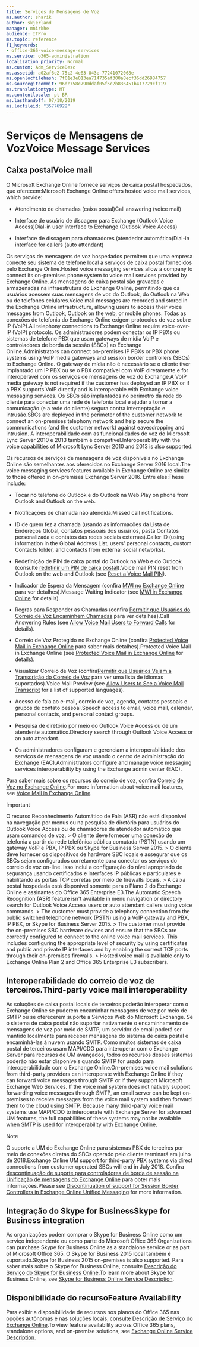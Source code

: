 ```yaml
---
title: Serviços de Mensagens de Voz
ms.author: sharik
author: skjerland
manager: mnirkhe
audience: ITPro
ms.topic: reference
f1_keywords:
- office-365-voice-message-services
ms.service: o365-administration
localization_priority: Normal
ms.custom: Adm_ServiceDesc
ms.assetid: a02af6e2-75c2-4e83-843e-77241072068e
ms.openlocfilehash: 7f01e3e013ea714735af300a8ecf36dd26984757
ms.sourcegitcommit: 96dc758c790ddaf05f5c2b836451b417729cf119
ms.translationtype: MT
ms.contentlocale: pt-BR
ms.lasthandoff: 07/18/2019
ms.locfileid: "35776922"
---
```

# <a name="voice-message-services"></a><span data-ttu-id="d6a98-102">Serviços de Mensagens de Voz</span><span class="sxs-lookup"><span data-stu-id="d6a98-102">Voice Message Services</span></span>

## <a name="voice-mail"></a><span data-ttu-id="d6a98-103">Caixa postal</span><span class="sxs-lookup"><span data-stu-id="d6a98-103">Voice mail</span></span>

<span data-ttu-id="d6a98-104">O Microsoft Exchange Online fornece serviços de caixa postal hospedados, que oferecem:</span><span class="sxs-lookup"><span data-stu-id="d6a98-104">Microsoft Exchange Online offers hosted voice mail services, which provide:</span></span>
  
- <span data-ttu-id="d6a98-105">Atendimento de chamadas (caixa postal)</span><span class="sxs-lookup"><span data-stu-id="d6a98-105">Call answering (voice mail)</span></span>
    
- <span data-ttu-id="d6a98-106">Interface de usuário de discagem para Exchange (Outlook Voice Access)</span><span class="sxs-lookup"><span data-stu-id="d6a98-106">Dial-in user interface to Exchange (Outlook Voice Access)</span></span>
    
- <span data-ttu-id="d6a98-107">Interface de discagem para chamadores (atendedor automático)</span><span class="sxs-lookup"><span data-stu-id="d6a98-107">Dial-in interface for callers (auto attendant)</span></span>
    
<span data-ttu-id="d6a98-108">Os serviços de mensagens de voz hospedados permitem que uma empresa conecte seu sistema de telefone local a serviços de caixa postal fornecidos pelo Exchange Online.</span><span class="sxs-lookup"><span data-stu-id="d6a98-108">Hosted voice messaging services allow a company to connect its on-premises phone system to voice mail services provided by Exchange Online.</span></span> <span data-ttu-id="d6a98-109">As mensagens de caixa postal são gravadas e armazenadas na infraestrutura do Exchange Online, permitindo que os usuários acessem suas mensagens de voz do Outlook, do Outlook na Web ou de telefones celulares.</span><span class="sxs-lookup"><span data-stu-id="d6a98-109">Voice mail messages are recorded and stored in the Exchange Online infrastructure, allowing users to access their voice messages from Outlook, Outlook on the web, or mobile phones.</span></span> <span data-ttu-id="d6a98-110">Todas as conexões de telefonia do Exchange Online exigem protocolos de voz sobre IP (VoIP).</span><span class="sxs-lookup"><span data-stu-id="d6a98-110">All telephony connections to Exchange Online require voice-over-IP (VoIP) protocols.</span></span> <span data-ttu-id="d6a98-111">Os administradores podem conectar os IP PBXs ou sistemas de telefone PBX que usam gateways de mídia VoIP e controladores de borda da sessão (SBCs) ao Exchange Online.</span><span class="sxs-lookup"><span data-stu-id="d6a98-111">Administrators can connect on-premises IP PBXs or PBX phone systems using VoIP media gateways and session border controllers (SBCs) to Exchange Online.</span></span> <span data-ttu-id="d6a98-112">O gateway de mídia não é necessário se o cliente tiver implantado um IP PBX ou se o PBX compatível com VoIP diretamente e for interoperável com os serviços de mensagens de voz do Exchange.</span><span class="sxs-lookup"><span data-stu-id="d6a98-112">A VoIP media gateway is not required if the customer has deployed an IP PBX or if a PBX supports VoIP directly and is interoperable with Exchange voice messaging services.</span></span> <span data-ttu-id="d6a98-113">Os SBCs são implantados no perímetro da rede do cliente para conectar uma rede de telefonia local e ajudar a tornar a comunicação (e a rede do cliente) segura contra interceptação e intrusão.</span><span class="sxs-lookup"><span data-stu-id="d6a98-113">SBCs are deployed in the perimeter of the customer network to connect an on-premises telephony network and help secure the communications (and the customer network) against eavesdropping and intrusion.</span></span> <span data-ttu-id="d6a98-114">A interoperabilidade com as funcionalidades de voz do Microsoft Lync Server 2010 e 2013 também é compatível.</span><span class="sxs-lookup"><span data-stu-id="d6a98-114">Interoperability with the voice capabilities of Microsoft Lync Server 2010 and 2013 is also supported.</span></span>
  
<span data-ttu-id="d6a98-115">Os recursos de serviços de mensagens de voz disponíveis no Exchange Online são semelhantes aos oferecidos no Exchange Server 2016 local.</span><span class="sxs-lookup"><span data-stu-id="d6a98-115">The voice messaging services features available in Exchange Online are similar to those offered in on-premises Exchange Server 2016.</span></span> <span data-ttu-id="d6a98-116">Entre eles:</span><span class="sxs-lookup"><span data-stu-id="d6a98-116">These include:</span></span>
  
- <span data-ttu-id="d6a98-117">Tocar no telefone do Outlook e do Outlook na Web.</span><span class="sxs-lookup"><span data-stu-id="d6a98-117">Play on phone from Outlook and Outlook on the web.</span></span>
    
- <span data-ttu-id="d6a98-118">Notificações de chamada não atendida.</span><span class="sxs-lookup"><span data-stu-id="d6a98-118">Missed call notifications.</span></span>
    
- <span data-ttu-id="d6a98-119">ID de quem fez a chamada (usando as informações da Lista de Endereços Global, contatos pessoais dos usuários, pasta Contatos personalizada e contatos das redes sociais externas).</span><span class="sxs-lookup"><span data-stu-id="d6a98-119">Caller ID (using information in the Global Address List, users' personal contacts, custom Contacts folder, and contacts from external social networks).</span></span>
    
- <span data-ttu-id="d6a98-120">Redefinição de PIN de caixa postal do Outlook na Web e do Outlook (consulte [redefinir um PIN de caixa postal](https://go.microsoft.com/fwlink/p/?LinkId=286328)).</span><span class="sxs-lookup"><span data-stu-id="d6a98-120">Voice mail PIN reset from Outlook on the web and Outlook (see [Reset a Voice Mail PIN](https://go.microsoft.com/fwlink/p/?LinkId=286328)).</span></span>
    
- <span data-ttu-id="d6a98-121">Indicador de Espera da Mensagem (confira [MWI no Exchange Online](https://go.microsoft.com/fwlink/p/?LinkId=271794) para ver detalhes).</span><span class="sxs-lookup"><span data-stu-id="d6a98-121">Message Waiting Indicator (see [MWI in Exchange Online](https://go.microsoft.com/fwlink/p/?LinkId=271794) for details).</span></span> 
    
- <span data-ttu-id="d6a98-122">Regras para Responder as Chamadas (confira [Permitir que Usuários do Correio de Voz Encaminhem Chamadas](https://go.microsoft.com/fwlink/p/?LinkId=271795) para ver detalhes).</span><span class="sxs-lookup"><span data-stu-id="d6a98-122">Call Answering Rules (see [Allow Voice Mail Users to Forward Calls](https://go.microsoft.com/fwlink/p/?LinkId=271795) for details).</span></span> 
    
- <span data-ttu-id="d6a98-123">Correio de Voz Protegido no Exchange Online (confira [Protected Voice Mail in Exchange Online](https://go.microsoft.com/fwlink/p/?LinkId=271796) para saber mais detalhes).</span><span class="sxs-lookup"><span data-stu-id="d6a98-123">Protected Voice Mail in Exchange Online (see [Protected Voice Mail in Exchange Online](https://go.microsoft.com/fwlink/p/?LinkId=271796) for details).</span></span> 
    
- <span data-ttu-id="d6a98-124">Visualizar Correio de Voz (confira[Permitir que Usuários Vejam a Transcrição do Correio de Voz](https://go.microsoft.com/fwlink/p/?LinkId=271797) para ver uma lista de idiomas suportados).</span><span class="sxs-lookup"><span data-stu-id="d6a98-124">Voice Mail Preview (see [Allow Users to See a Voice Mail Transcript](https://go.microsoft.com/fwlink/p/?LinkId=271797) for a list of supported languages).</span></span> 
    
- <span data-ttu-id="d6a98-125">Acesso de fala ao e-mail, correio de voz, agenda, contatos pessoais e grupos de contato pessoal.</span><span class="sxs-lookup"><span data-stu-id="d6a98-125">Speech access to email, voice mail, calendar, personal contacts, and personal contact groups.</span></span>
    
- <span data-ttu-id="d6a98-126">Pesquisa de diretório por meio do Outlook Voice Access ou de um atendente automático.</span><span class="sxs-lookup"><span data-stu-id="d6a98-126">Directory search through Outlook Voice Access or an auto attendant.</span></span>
    
- <span data-ttu-id="d6a98-127">Os administradores configuram e gerenciam a interoperabilidade dos serviços de mensagens de voz usando o centro de administração do Exchange (EAC).</span><span class="sxs-lookup"><span data-stu-id="d6a98-127">Administrators configure and manage voice messaging services interoperability by using the Exchange admin center (EAC).</span></span>
    
<span data-ttu-id="d6a98-128">Para saber mais sobre os recursos do correio de voz, confira [Correio de Voz no Exchange Online](https://go.microsoft.com/fwlink/p/?LinkId=271798).</span><span class="sxs-lookup"><span data-stu-id="d6a98-128">For more information about voice mail features, see [Voice Mail in Exchange Online](https://go.microsoft.com/fwlink/p/?LinkId=271798).</span></span>
  
> [!IMPORTANT]
> <span data-ttu-id="d6a98-p103">O recurso Reconhecimento Automático de Fala (ASR) não está disponível na navegação por menus ou na pesquisa de diretório para usuários do Outlook Voice Access ou de chamadores de atendedor automático que usam comandos de voz. > O cliente deve fornecer uma conexão de telefonia a partir da rede telefônica pública comutada (PSTN) usando um gateway VoIP e PBX, IP PBX ou Skype for Business Server 2015. > O cliente deve fornecer os dispositivos de hardware SBC locais e assegurar que os SBCs sejam configurados corretamente para conectar os serviços do correio de voz on-line. Isso inclui a configuração do nível apropriado de segurança usando certificados e interfaces IP públicas e particulares e habilitando as portas TCP corretas por meio de firewalls locais. > A caixa postal hospedada está disponível somente para o Plano 2 do Exchange Online e assinantes do Office 365 Enterprise E3.</span><span class="sxs-lookup"><span data-stu-id="d6a98-p103">The Automatic Speech Recognition (ASR) feature isn't available in menu navigation or directory search for Outlook Voice Access users or auto attendant callers using voice commands. > The customer must provide a telephony connection from the public switched telephone network (PSTN) using a VoIP gateway and PBX, IP PBX, or Skype for Business Server 2015. > The customer must provide the on-premises SBC hardware devices and ensure that the SBCs are correctly configured to connect to the online voice mail services. This includes configuring the appropriate level of security by using certificates and public and private IP interfaces and by enabling the correct TCP ports through their on-premises firewalls. > Hosted voice mail is available only to Exchange Online Plan 2 and Office 365 Enterprise E3 subscribers.</span></span> 
  
## <a name="third-party-voice-mail-interoperability"></a><span data-ttu-id="d6a98-134">Interoperabilidade do correio de voz de terceiros.</span><span class="sxs-lookup"><span data-stu-id="d6a98-134">Third-party voice mail interoperability</span></span>

<span data-ttu-id="d6a98-p104">As soluções de caixa postal locais de terceiros poderão interoperar com o Exchange Online se puderem encaminhar mensagens de voz por meio de SMTP ou se oferecerem suporte a Serviços Web do Microsoft Exchange. Se o sistema de caixa postal não suportar nativamente o encaminhamento de mensagens de voz por meio de SMTP, um servidor de email poderá ser mantido localmente para receber mensagens do sistema de caixa postal e encaminhá-las à nuvem usando SMTP. Como muitos sistemas de caixa postal de terceiros usam MAPI/CDO para interoperar com o Exchange Server para recursos de UM avançados, todos os recursos desses sistemas poderão não estar disponíveis quando SMTP for usado para interoperabilidade com o Exchange Online.</span><span class="sxs-lookup"><span data-stu-id="d6a98-p104">On-premises voice mail solutions from third-party providers can interoperate with Exchange Online if they can forward voice messages through SMTP or if they support Microsoft Exchange Web Services. If the voice mail system does not natively support forwarding voice messages through SMTP, an email server can be kept on-premises to receive messages from the voice mail system and then forward them to the cloud using SMTP. Because many third-party voice mail systems use MAPI/CDO to interoperate with Exchange Server for advanced UM features, the full capabilities of these systems may not be available when SMTP is used for interoperability with Exchange Online.</span></span>
  
> [!NOTE]
> <span data-ttu-id="d6a98-138">O suporte a UM do Exchange Online para sistemas PBX de terceiros por meio de conexões diretas do SBCs operado pelo cliente terminará em julho de 2018.</span><span class="sxs-lookup"><span data-stu-id="d6a98-138">Exchange Online UM support for third-party PBX systems via direct connections from customer operated SBCs will end in July 2018.</span></span> <span data-ttu-id="d6a98-139">Confira [descontinuação de suporte para controladores de borda de sessão na Unificação de mensagens do Exchange Online](https://blogs.technet.microsoft.com/exchange/2017/07/18/discontinuation-of-support-for-session-border-controllers-in-exchange-online-unified-messaging/) para obter mais informações.</span><span class="sxs-lookup"><span data-stu-id="d6a98-139">Please see [Discontinuation of support for Session Border Controllers in Exchange Online Unified Messaging](https://blogs.technet.microsoft.com/exchange/2017/07/18/discontinuation-of-support-for-session-border-controllers-in-exchange-online-unified-messaging/) for more information.</span></span> 
  
## <a name="skype-for-business-integration"></a><span data-ttu-id="d6a98-140">Integração do Skype for Business</span><span class="sxs-lookup"><span data-stu-id="d6a98-140">Skype for Business integration</span></span>

<span data-ttu-id="d6a98-141">As organizações podem comprar o Skype for Business Online como um serviço independente ou como parte do Microsoft Office 365.</span><span class="sxs-lookup"><span data-stu-id="d6a98-141">Organizations can purchase Skype for Business Online as a standalone service or as part of Microsoft Office 365.</span></span> <span data-ttu-id="d6a98-142">O Skype for Business 2015 local também é suportado.</span><span class="sxs-lookup"><span data-stu-id="d6a98-142">Skype for Business 2015 on-premises is also supported.</span></span> <span data-ttu-id="d6a98-143">Para saber mais sobre o Skype for Business Online, consulte [Descrição do Serviço do Skype for Business Online](../skype-for-business-online-service-description/skype-for-business-online-service-description.md).</span><span class="sxs-lookup"><span data-stu-id="d6a98-143">To learn more about Skype for Business Online, see [Skype for Business Online Service Description](../skype-for-business-online-service-description/skype-for-business-online-service-description.md).</span></span>
  
## <a name="feature-availability"></a><span data-ttu-id="d6a98-144">Disponibilidade do recurso</span><span class="sxs-lookup"><span data-stu-id="d6a98-144">Feature Availability</span></span>

<span data-ttu-id="d6a98-145">Para exibir a disponibilidade de recursos nos planos do Office 365 nas opções autônomas e nas soluções locais, consulte [Descrição de Serviço do Exchange Online](exchange-online-service-description.md).</span><span class="sxs-lookup"><span data-stu-id="d6a98-145">To view feature availability across Office 365 plans, standalone options, and on-premise solutions, see [Exchange Online Service Description](exchange-online-service-description.md).</span></span>
  

